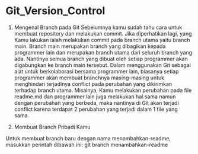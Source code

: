 # Git_Version_Control

1. Mengenal Branch pada Git
Sebelumnya kamu sudah tahu cara untuk membuat repository dan melakukan commit. Jika diperhatikan lagi, yang Kamu lakukan ialah melakukan commit pada branch utama yaitu branch main.
Branch main merupakan branch yang dibagikan kepada programmer lain dan merupakan branch utama dari seluruh branch yang ada. Nantinya semua branch yang dibuat oleh setiap programmer akan digabungkan ke branch main tersebut.
Dalam menggunakan Git sebagai alat untuk berkolaborasi bersama programmer lain, biasanya setiap programmer akan membuat branchnya masing-masing untuk menghindari terjadinya conflict pada perubahan yang dikirimkan terhadap branch utama.
Misalnya, Kamu melakukan perubahan pada file readme.md dan programmer lain juga melakukan hal sama namun dengan perubahan yang berbeda, maka nantinya di Git akan terjadi conflict karena terdapat 2 perubahan yang terjadi dalam 1 file yang sama.

2. Membuat Branch Pribadi Kamu

Untuk membuat branch baru dengan nama menambahkan-readme, masukkan perintah dibawah ini:
git branch menambahkan-readme

